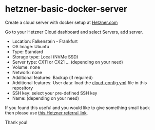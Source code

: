 # hetzner-basic-docker-server

Create a cloud server with docker setup at [Hetzner.com](hetzner.com)


Go to your Hetzner Cloud dashboard and select Servers, add server.

- Location: Falkenstein - Frankfurt
- OS Image: Ubuntu
- Type: Standard
- Storage type: Local (NVMe SSD)
- Server type: CX11 or CX21 ... (depending on your need)
- Volume: none
- Network: none
- Additional features: Backup (if required)
- Additional features: User data: load the [cloud-config.yml](cloud-config.yml) file in this repository
- SSH key: select your pre-defined SSH key
- Name: (depending on your need)


If you found this useful and you would like to give something small back then please use [this Hetzner referral link](https://hetzner.cloud/?ref=lgUHbXXMojBF).

Thank you!
